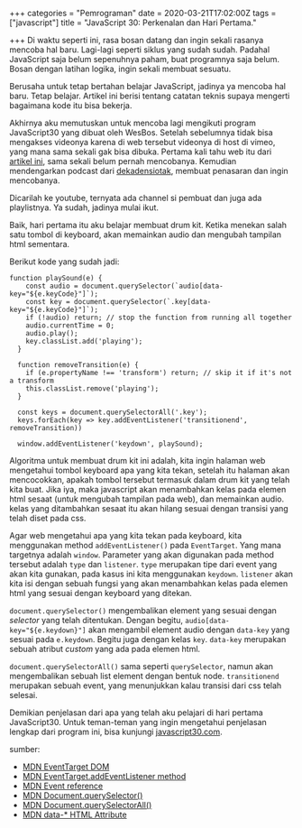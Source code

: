 +++
categories = "Pemrograman"
date = 2020-03-21T17:02:00Z
tags = ["javascript"]
title = "JavaScript 30: Perkenalan dan Hari Pertama."

+++
Di waktu seperti ini, rasa bosan datang dan ingin sekali rasanya mencoba hal baru. Lagi-lagi seperti siklus yang sudah sudah. <!--more-->Padahal JavaScript saja belum sepenuhnya paham, buat programnya saja belum. Bosan dengan latihan logika, ingin sekali membuat sesuatu.

Berusaha untuk tetap bertahan belajar JavaScript, jadinya ya mencoba hal baru. Tetap belajar. Artikel ini berisi tentang catatan teknis supaya mengerti bagaimana kode itu bisa bekerja.

Akhirnya aku memutuskan untuk mencoba lagi mengikuti program JavaScript30 yang dibuat oleh WesBos. Setelah sebelumnya tidak bisa mengakses videonya karena di web tersebut videonya di host di vimeo, yang mana sama sekali gak bisa dibuka. Pertama kali tahu web itu dari [artikel ini](https://medium.com/javascript-indonesia-community/referensi-belajar-pengembangan-app-dengan-javascript-2b0c071d3262 "Referensi Belajar Pengembangan Aplikasi JavaScript"), sama sekali belum pernah mencobanya. Kemudian mendengarkan podcast dari [dekadensiotak](https://open.spotify.com/show/7CXYFUB7c8vx1OqYCSihaC "Podcast Dekadensiotak"), membuat penasaran dan ingin mencobanya.

Dicarilah ke youtube, ternyata ada channel si pembuat dan juga ada playlistnya. Ya sudah, jadinya mulai ikut.

Baik, hari pertama itu aku belajar membuat drum kit. Ketika menekan salah satu tombol di keyboard, akan memainkan audio dan mengubah tampilan html sementara.

Berikut kode yang sudah jadi:

    function playSound(e) {
        const audio = document.querySelector(`audio[data-key="${e.keyCode}"]`);
        const key = document.querySelector(`.key[data-key="${e.keyCode}"]`);
        if (!audio) return; // stop the function from running all together
        audio.currentTime = 0;
        audio.play();
        key.classList.add('playing');
      }
      
      function removeTransition(e) {
        if (e.propertyName !== 'transform') return; // skip it if it's not a transform
        this.classList.remove('playing');
      }
    
      const keys = document.querySelectorAll('.key');
      keys.forEach(key => key.addEventListener('transitionend', removeTransition))
    
      window.addEventListener('keydown', playSound);

Algoritma untuk membuat drum kit ini adalah, kita ingin halaman web mengetahui tombol keyboard apa yang kita tekan, setelah itu halaman akan mencocokkan, apakah tombol tersebut termasuk dalam drum kit yang telah kita buat. Jika iya, maka javascript akan menambahkan kelas pada elemen html sesaat (untuk mengubah tampilan pada web), dan memainkan audio. kelas yang ditambahkan sesaat itu akan hilang sesuai dengan transisi yang telah diset pada css.

Agar web mengetahui apa yang kita tekan pada keyboard, kita menggunakan method `addEventListener()` pada `EventTarget`. Yang mana targetnya adalah `window`. Parameter yang akan digunakan pada method tersebut adalah `type` dan `listener`. `type` merupakan tipe dari event yang akan kita gunakan, pada kasus ini kita menggunakan `keydown`. `listener` akan kita isi dengan sebuah fungsi yang akan menambahkan kelas pada elemen html yang sesuai dengan keyboard yang ditekan.

`document.querySelector()` mengembalikan element yang sesuai dengan _selector_ yang telah ditentukan. Dengan begitu,  `audio[data-key="${e.keydown}"]` akan mengambil element audio dengan `data-key` yang sesuai pada `e.keydown`. Begitu juga dengan kelas `key`. `data-key` merupakan sebuah atribut _custom_ yang ada pada elemen html.

`document.querySelectorAll()` sama seperti `querySelector`, namun akan mengembalikan sebuah list element dengan bentuk node. `transitionend` merupakan sebuah event, yang menunjukkan kalau transisi dari css telah selesai.

Demikian penjelasan dari apa yang telah aku pelajari di hari pertama JavaScript30. Untuk teman-teman yang ingin mengetahui penjelasan lengkap dari program ini, bisa kunjungi [javascript30.com](javascript30.com "JS30 by WesBos").

sumber:

* [MDN EventTarget DOM](https://developer.mozilla.org/en-US/docs/Web/API/EventTarget "EventTarget DOM") 
* [MDN EventTarget.addEventListener method](https://developer.mozilla.org/en-US/docs/Web/API/EventTarget/addEventListener "addEventListener on MDN")
* [MDN Event reference](https://developer.mozilla.org/en-US/docs/Web/Events "Event reference")
* [MDN Document.querySelector()](https://developer.mozilla.org/en-US/docs/Web/API/Document/querySelector "document.querySelector()")
* [MDN Document.querySelectorAll()](https://developer.mozilla.org/en-US/docs/Web/API/Document/querySelectorAll "document.querySelectorAll()")
* [MDN data-* HTML Attribute](https://developer.mozilla.org/en-US/docs/Web/HTML/Global_attributes/data-* "data-* HTML Attribute")